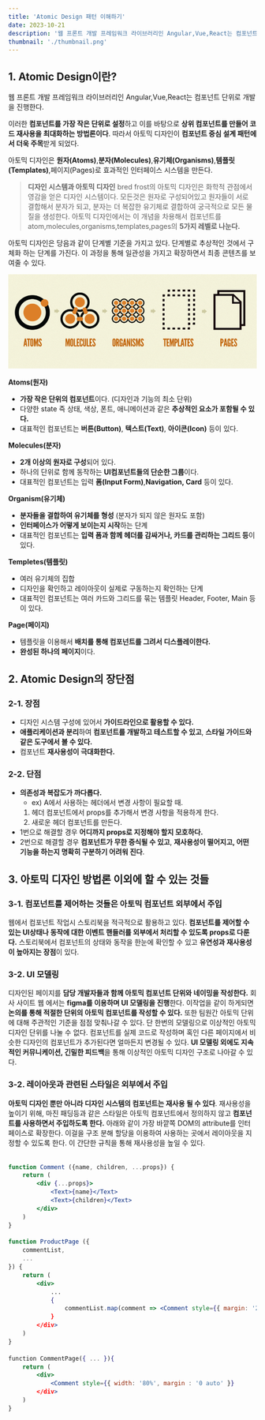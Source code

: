 ```yaml
---
title: 'Atomic Design 패턴 이해하기'
date: 2023-10-21
description: '웹 프론트 개발 프레임워크 라이브러리인 Angular,Vue,React는 컴포넌트 단위로 개발을 진행한다. 이러한 컴포넌트를 가장 작은 단위로 설정하고 이를 바탕으로 상위 컴포넌트를 만들어 코드 재사용을 최대화하는 방법론이다. 따라서 아토믹 디자인이 컴포넌트 중심 설계 패턴에서 더욱 주목받게 되었다.'
thumbnail: './thumbnail.png'
---
```


## 1. Atomic Design이란?

웹 프론트 개발 프레임워크 라이브러리인 Angular,Vue,React는 컴포넌트 단위로 개발을 진행한다.

이러한 **컴포넌트를 가장 작은 단위로 설정**하고 이를 바탕으로 **상위 컴포넌트를 만들어 코드 재사용을 최대화하는 방법론이다**. 따라서 아토믹 디자인이 **컴포넌트 중심 설계 패턴에서 더욱 주목**받게 되었다.

아토믹 디자인은 **원자(Atoms)**,**분자(Molecules)**,**유기체(Organisms)**,**템플릿(Templates)**,페이지(Pages)로 효과적인 인터페이스 시스템을 만든다.

> **디자인 시스템과 아토믹 디자인**
> bred frost의 아토믹 디자인은 화학적 관점에서 영감을 얻은 디자인 시스템이다. 모든것은 원자로 구성되어있고 원자들이 서로 결합해서 분자가 되고, 분자는 더 복잡한 유기체로 결합하여 궁극적으로 모든 물질을 생성한다. 아토믹 디자인에서는 이 개념을 차용해서 컴포넌트를 atom,molecules,organisms,templates,pages의 **5가지 레벨로 나눈다.**

아토믹 디자인은 당음과 같이 단계별 기준을 가지고 있다. 단계별로 추상적인 것에서 구체화 하는 단계를 가진다. 이 과정을 통해 일관성을 가지고 확장하면서 최종 콘텐츠를 보여줄 수 있다.

![atomic.png](./atomic.png)

**Atoms(원자)**

- **가장 작은 단위의 컴포넌트**이다. (디자인과 기능의 최소 단위)
- 다양한 state 즉 상태, 색상, 폰트, 애니메이션과 같은 **추상적인 요소가 포함될 수 있다.**
- 대표적인 컴포넌트는 **버튼(Button)**, **텍스트(Text)**, **아이콘(Icon)** 등이 있다.

**Molecules(분자)**

- **2개 이상의 원자로 구성**되어 있다.
- 하나의 단위로 함께 동작하는 **UI컴포넌트들의 단순한 그룹**이다.
- 대표적인 컴포넌트는 입력 **폼(Input Form)**,**Navigation, Card** 등이 있다.

**Organism(유기체)**

- **분자들을 결합하여 유기체를 형성** (분자가 되지 않은 원자도 포함)
- **인터페이스가 어떻게 보이는지 시작**하는 단계
- 대표적인 컴포넌트는 **입력 폼과 함께 헤더를 감싸거나, 카드를 관리하는 그리드 등**이 있다.

**Templetes(템플릿)**

- 여러 유기체의 집합
- 디자인을 확인하고 레이아웃이 실제로 구동하는지 확인하는 단계
- 대표적인 컴포넌트는 여러 카드와 그리드를 묶는 템플릿 Header, Footer, Main 등이 있다.

**Page(페이지)**

- 템플릿을 이용해서 **배치를 통해 컴포넌트를 그려서 디스플레이한다.**
- **완성된 하나의 페이지**이다.

## 2. Atomic Design의 장단점

### 2-1. 장점

- 디자인 시스템 구성에 있어서 **가이드라인으로 활용할 수 있다.**
- **애플리케이션과 분리**하여 **컴포넌트를 개발하고 테스트할 수 있고**, **스타일 가이드와 같은 도구에서 볼 수 있다.**
- 컴포넌트 **재사용성이 극대화한다.**

### 2-2. 단점

- **의존성과 복잡도가 까다롭다.**
  - ex) A에서 사용하는 헤더에서 변경 사항이 필요할 때.
  1. 헤더 컴포넌트에서 props를 추가해서 변경 사항을 적용하게 한다.
  2. 새로운 헤더 컴포넌트를 만든다.
- 1번으로 해결할 경우 **어디까지 props로 지정해야 할지 모호하다.**
- 2번으로 해결할 경우 **컴포넌트가 무한 증식될 수 있고**, **재사용성이 떨어지고, 어떤 기능을 하는지 명확히 구분하기 어려워 진다**.

## 3. 아토믹 디자인 방법론 이외에 할 수 있는 것들

### 3-1. 컴포넌트를 제어하는 것들은 아토믹 컴포넌트 외부에서 주입

웹에서 컴포넌트 작업시 스토리북을 적극적으로 활용하고 있다. **컴포넌트를 제어할 수 있는 UI상태나 동작에 대한 이벤트 핸들러를 외부에서 처리할 수 있도록 props로 다룬다.** 스토리북에서 컴포넌트의 상태와 동작을 한눈에 확인할 수 있고 **유연성과 재사용성이 높아지는 장점**이 있다.

### 3-2. UI 모델링

디자인된 페이지를 **담당 개발자들과 함께 아토믹 컴포넌트 단위와 네이밍을 작성한다.** 회사 사이트 웹 에서는 **figma를 이용하며 UI 모델링을 진행**한다. 이작업을 같이 하게되면 **논의를 통해 적절한 단위의 아토믹 컴포넌트를 작성할 수 있다.** 또한 팀원간 아토믹 단위에 대해 주관적인 기준을 점점 맞춰나갈 수 있다. 단 한번의 모델링으로 이상적인 아토믹 디자인 단위를 나눌 수 없다. 컴포넌트를 실제 코드로 작성하며 혹인 다른 페이지에서 비슷한 디자인의 컴포넌트가 추가된다면 얼마든지 변경될 수 있다. **UI 모델링 외에도 지속적인 커뮤니케이션, 긴밀한 피드백**을 통해 이상적인 아토믹 디자인 구조로 나아갈 수 있다.

### 3-2. 레이아웃과 관련된 스타일은 외부에서 주입

**아토믹 디자인 뿐만 아니라 디자인 시스템의 컴포넌트는 재사용 될 수 있다**. 재사용성을 높이기 위해, 마진 패딩등과 같은 스타일은 아토믹 컴포넌트에서 정의하지 않고 **컴포넌트를 사용하면서 주입하도록 한다.** 아래와 같이 가장 바깥쪽 DOM의 attribute를 인터페이스로 확장한다. 이걸을 구조 분해 할당을 이용하여 사용하는 곳에서 레이아웃을 지정할 수 있도록 한다. 이 간단한 규칙을 통해 재사용성을 높일 수 있다.

```jsx

function Comment ({name, children, ...props}) {
	return (
		<div {...props}>
			<Text>{name}</Text>
			<Text>{children}</Text>
		</div>
	)
}

function ProductPage ({
	commentList,
	...
}) {
	return (
		<div>
			...
			{
				commentList.map(comment => <Comment style={{ margin: '20px 40px', felx: 1}}
			}
		</div>
	)
}

function CommentPage({ ... }){
	return (
		<div>
			<Comment style={{ width: '80%', margin : '0 auto' }}
		</div>
	)
}
```
